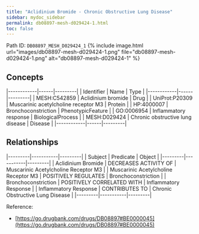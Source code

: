 ```yaml
---
title: "Aclidinium Bromide - Chronic Obstructive Lung Disease"
sidebar: mydoc_sidebar
permalink: db08897-mesh-d029424-1.html
toc: false 
---
```



Path ID: `DB08897_MESH_D029424_1`
{% include image.html url="images/db08897-mesh-d029424-1.png" file="db08897-mesh-d029424-1.png" alt="db08897-mesh-d029424-1" %}

## Concepts

|------------|------|---------|
| Identifier | Name | Type    |
|------------|------|---------|
| MESH:C542859 | Aclidinium bromide | Drug |
| UniProt:P20309 | Muscarinic acetylcholine receptor M3 | Protein |
| HP:4000007 | Bronchoconstriction | PhenotypicFeature |
| GO:0006954 | Inflammatory response | BiologicalProcess |
| MESH:D029424 | Chronic obstructive lung disease | Disease |
|------------|------|---------|

## Relationships

|---------|-----------|---------|
| Subject | Predicate | Object  |
|---------|-----------|---------|
| Aclidinium Bromide | DECREASES ACTIVITY OF | Muscarinic Acetylcholine Receptor M3 |
| Muscarinic Acetylcholine Receptor M3 | POSITIVELY REGULATES | Bronchoconstriction |
| Bronchoconstriction | POSITIVELY CORRELATED WITH | Inflammatory Response |
| Inflammatory Response | CONTRIBUTES TO | Chronic Obstructive Lung Disease |
|---------|-----------|---------|

Reference: 
  - [https://go.drugbank.com/drugs/DB08897#BE0000045](https://go.drugbank.com/drugs/DB08897#BE0000045)
